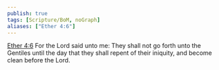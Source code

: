 ```yaml
---
publish: true
tags: [Scripture/BoM, noGraph]
aliases: ["Ether 4:6"]
---
```

[Ether 4:6](https://churchofjesuschrist.org/study/scriptures/bofm/ether/4?lang=eng&id=p6#p6) For the Lord said unto me: They shall not go forth unto the Gentiles until the day that they shall repent of their iniquity, and become clean before the Lord.
